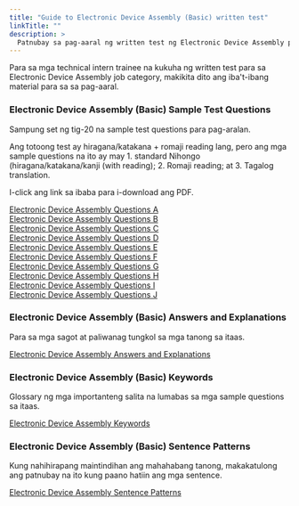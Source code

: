 ```yaml
---
title: "Guide to Electronic Device Assembly (Basic) written test"
linkTitle: ""
description: >
  Patnubay sa pag-aaral ng written test ng Electronic Device Assembly para sa mga technical intern trainee
---
```

Para sa mga technical intern trainee na kukuha ng written test para sa Electronic Device Assembly job category, makikita dito ang iba't-ibang material para sa sa pag-aaral.

### Electronic Device Assembly (Basic) Sample Test Questions

Sampung set ng tig-20 na sample test questions para pag-aralan.

Ang totoong test ay hiragana/katakana + romaji reading lang, pero ang mga sample questions na ito ay may 1. standard Nihongo (hiragana/katakana/kanji (with reading); 2. Romaji reading; at 3. Tagalog translation.

I-click ang link sa ibaba para i-download ang PDF.

[Electronic Device Assembly Questions A](/static/pdf/electronic-device-assembly-basic-sample-questions-a.pdf)\
[Electronic Device Assembly Questions B](/static/pdf/electronic-device-assembly-basic-sample-questions-b.pdf)\
[Electronic Device Assembly Questions C](/static/pdf/electronic-device-assembly-basic-sample-questions-c.pdf)\
[Electronic Device Assembly Questions D](/static/pdf/electronic-device-assembly-basic-sample-questions-d.pdf)\
[Electronic Device Assembly Questions E](/static/pdf/electronic-device-assembly-basic-sample-questions-e.pdf)\
[Electronic Device Assembly Questions F](/static/pdf/electronic-device-assembly-basic-sample-questions-f.pdf)\
[Electronic Device Assembly Questions G](/static/pdf/electronic-device-assembly-basic-sample-questions-g.pdf)\
[Electronic Device Assembly Questions H](/static/pdf/electronic-device-assembly-basic-sample-questions-h.pdf)\
[Electronic Device Assembly Questions I](/static/pdf/electronic-device-assembly-basic-sample-questions-i.pdf)\
[Electronic Device Assembly Questions J](/static/pdf/electronic-device-assembly-basic-sample-questions-j.pdf)

### Electronic Device Assembly (Basic) Answers and Explanations

Para sa mga sagot at paliwanag tungkol sa mga tanong sa itaas.

[Electronic Device Assembly Answers and Explanations](/static/pdf/electronic-device-assembly-basic-answers-explanations.pdf)

### Electronic Device Assembly (Basic) Keywords

Glossary ng mga importanteng salita na lumabas sa mga sample questions sa itaas.

[Electronic Device Assembly Keywords](/static/pdf/electronic-device-assembly-basic-keywords.pdf)

### Electronic Device Assembly (Basic) Sentence Patterns

Kung nahihirapang maintindihan ang mahahabang tanong, makakatulong ang patnubay na ito kung paano hatiin ang mga sentence.

[Electronic Device Assembly Sentence Patterns](/static/pdf/electronic-device-assembly-basic-sentence-patterns.pdf)